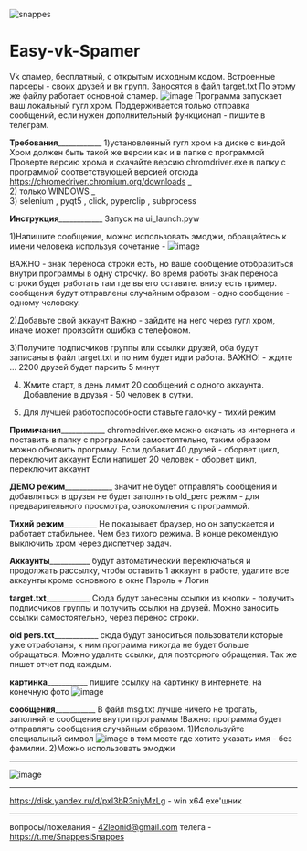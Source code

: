 ![snappes](https://user-images.githubusercontent.com/111605401/212009802-aaa40f36-9766-462b-8292-aa7d92296bd8.png)

# Easy-vk-Spamer
Vk спамер, бесплатный, с открытым исходным кодом.
Встроенные парсеры - своих друзей и вк групп.
Заносятся в файл target.txt
По этому же файлу работает основной спамер.
![image](https://user-images.githubusercontent.com/111605401/212009704-6738c7a4-8c17-412b-8d54-a1603e7992f6.png)
Программа запускает ваш локальный гугл хром. Поддерживается только отправка сообщений,
если нужен дополнительный функционал - пишите в телеграм.



__Требования______________
1)установленный гугл хром на диске с виндой
Хром должен быть такой же версии как и в папке с программой
Проверте версию хрома и скачайте версию chromdriver.exe в папку с программой соответствующей версией
отсюда https://chromedriver.chromium.org/downloads
_                                               
2) только WINDOWS
_                                           
3) selenium , pyqt5 , click, pyperclip , subprocess

__Инструкция______________
Запуск на ui_launch.pyw


1)Напишите сообщение, можно использовать эмоджи,
обращайтесь к имени человека используя сочетание -  ![image](https://user-images.githubusercontent.com/111605401/212139546-1c7928fd-958e-4570-92da-037b045f8c59.png)

ВАЖНО - знак переноса строки есть, но ваше сообщение отобразиться внутри
программы в одну строчку. Во время работы знак переноса строки будет работать
там где вы его оставите.
внизу есть пример.
сообщения будут отправлены случайным образом - одно сообщение - одному человеку.

2)Добавьте свой аккаунт
Важно - зайдите на него через гугл хром, иначе может произойти
ошибка с телефоном.

3)Получите подписчиков группы или ссылки друзей, оба будут записаны 
в файл target.txt и по ним будет идти работа.
ВАЖНО! - ждите ... 2200 друзей будет парсить 5 минут

4) Жмите старт, в день лимит 20 сообщений с одного аккаунта.
Добавление в друзья - 50 человек в сутки.

5) Для лучшей работоспособности ставьте галочку - тихий режим

__Примичания______________
chromedriver.exe можно скачать из интернета 
и поставить в папку с программой самостоятельно, 
таким образом можно обновить прогрмму.
Если добавит 40 друзей - оборвет цикл, переключит аккаунт
Если напишет 20 человек - оборвет цикл, переключит аккаунт

__ДЕМО режим_______________
значит не будет отправлять сообщения и добавляться в друзья
не будет заполнять old_perc 
режим - для предварительного просмотра,
ознокомления с программой.

__Тихий режим___________
Не показывает браузер, но он запускается и 
работает стабильнее. Чем без тихого режима.
В конце рекомендую выключить хром через диспетчер
задач.

__Аккаунты_____________
будут автоматический переключаться
и продолжать рассылку, чтобы 
оставить 1 аккаунт в работе, удалите
все аккаунты кроме основного в окне
Пароль + Логин

__target.txt______________
Сюда будут занесены ссылки из кнопки - получить подписчиков группы
и получить ссылки на друзей.
Можно заносить ссылки самостоятельно, через перенос строки.

__old pers.txt______________
сюда будут заноситься пользователи которые
уже отработаны, к ним программа никогда не будет
больше обращаться. Можно удалить ссылки, для повторного
обращения. Так же пишет отчет под каждым.

__картинка_____________
пишите ссылку на картинку в интернете, на конечную фото
![image](https://user-images.githubusercontent.com/111605401/212394591-47639e1a-3412-4e87-9795-14720cc271ba.png)


__сообщения_____________
В файл msg.txt лучше ничего не трогать, заполняйте сообщение внутри программы
!Важно: программа будет отправлять сообщения случайным образом.
1)Используйте специальный символ ![image](https://user-images.githubusercontent.com/111605401/212140296-fa23e78d-fa8d-464a-9d57-ef290a804ac7.png)
 в том месте где хотите указать имя - без фамилии. 
2)Можно использовать эмоджи
__________


![image](https://user-images.githubusercontent.com/111605401/212139598-80e44bbf-7cd5-42e8-b68f-bcc6a06a3ff1.png)

__________
https://disk.yandex.ru/d/pxl3bR3niyMzLg - win x64 exe'шник
__________
вопросы/пожелания - 42leonid@gmail.com
телега - https://t.me/SnappesiSnappes
